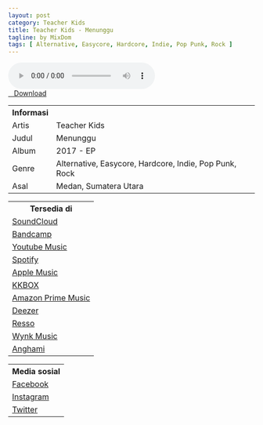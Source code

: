 ```yaml
---
layout: post
category: Teacher Kids
title: Teacher Kids - Menunggu
tagline: by MixDom
tags: [ Alternative, Easycore, Hardcore, Indie, Pop Punk, Rock ]
---
```


<audio class='js-player' style="--plyr-color-main: #212121;" controls>
<source src="https://drive.google.com/uc?authuser=0&id=1GeZX9-JVev9ZrbGMN1xNp8DMkEX8eoRX&export=download" type="audio/mp3">
</audio>

<!--more-->

<div class="post-button text-center">
<a target="_blank" class="btn" href="https://drive.google.com/uc?authuser=0&id=1GeZX9-JVev9ZrbGMN1xNp8DMkEX8eoRX&export=download">
<i class="fa fa-caret-down" aria-hidden="true"></i>&nbsp; &nbsp;Download
</a>
</div>

<table>
<tr>
<th>Informasi</th>
<th></th>
</tr>
<tr>
<td>Artis</td>
<td>Teacher Kids</td>
</tr>
<tr>
<td>Judul</td>
<td>Menunggu</td>
</tr>
<tr>
<td>Album</td>
<td>2017 - EP</td>
</tr>
<tr>
<td>Genre</td>
<td>Alternative, Easycore, Hardcore, Indie, Pop Punk, Rock</td>
</tr>
<tr>
<td>Asal</td>
<td>Medan, Sumatera Utara</td>
</tr>
</table>

<table>
<tr>
<th>Tersedia di</th>
</tr>
<tr>
<td><a href="https://soundcloud.com/teacher-kids" target="_blank">SoundCloud</a></td>
</tr>
<tr>
<td><a href="https://teacherkids.bandcamp.com/" target="_blank">Bandcamp</a></td>
</tr>
<tr>
<td><a href="https://music.youtube.com/playlist?list=OLAK5uy_nzO8VY0elK6dWAOyGr-_EXHOLoyDRAfLw" target="_blank">Youtube Music</a></td>
</tr>
<tr>
<td><a href="https://open.spotify.com/album/5pdYMiq5kw43Sn3AQ9c9hl" target="_blank">Spotify</a></td>
</tr>
<tr>
<td><a href="https://music.apple.com/id/album/2017-ep/1580976443" target="_blank">Apple Music</a></td>
</tr>
<tr>
<td><a href="https://www.kkbox.com/jp/en/album/_amQoXqeDpNo4_3La4" target="_blank">KKBOX</a></td>
</tr>
<tr>
<td><a href="https://music.amazon.com/albums/B09CH4B1TR" target="_blank">Amazon Prime Music</a></td>
</tr>
<tr>
<td><a href="https://www.deezer.com/id/album/251341502?deferredFl=1" target="_blank">Deezer</a></td>
</tr>
<tr>
<td><a href="https://www.resso.com/album/2017-6996925674258696193?channel=www.resso.com.artist&from_group_id=6996919072986241026&from_group_type=artist" target="_blank">Resso</a></td>
</tr>
<tr>
<td><a href="https://wynk.in/music/album/2017/bl_3616558814623" target="_blank">Wynk Music</a></td>
</tr>
<tr>
<td><a href="https://play.anghami.com/album/1021919779" target="_blank">Anghami</a></td>
</tr>
</table>

<table>
<tr>
<th>Media sosial</th>
</tr>
<tr>
<td><a href="https://facebook.com/teacherkidsofficial" target="_blank">Facebook</a></td>
</tr>
<tr>
<td><a href="https://instagram.com/teacherkidsofficial" target="_blank">Instagram</a></td>
</tr>
<tr>
<td><a href="https://twitter.com/teachersxkidz" target="_blank">Twitter</a></td>
</tr>
</table>
